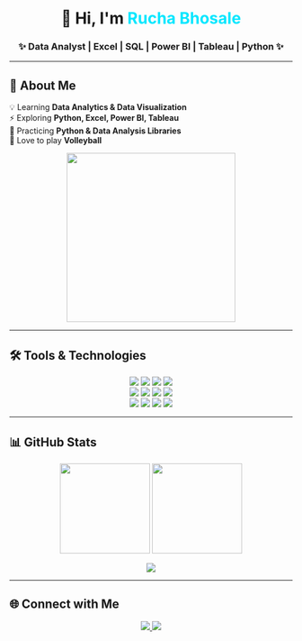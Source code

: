 <h1 align="center">
  🚀 Hi, I'm <span style="color:#00E7FF;">Rucha Bhosale</span>
</h1>
<h3 align="center">✨ Data Analyst | Excel | SQL | Power BI | Tableau | Python ✨</h3>

---

## 🎯 About Me  

💡 Learning **Data Analytics & Data Visualization**  
⚡ Exploring **Python, Excel, Power BI, Tableau**  
🚀 Practicing **Python & Data Analysis Libraries**  
🏐 Love to play **Volleyball**

<p align="center">
  <img src="https://raw.githubusercontent.com/rahulbanerjee26/githubProfileReadmeGenerator/main/gifs/data.gif" width="300"/>
</p>

---

## 🛠 Tools & Technologies  

<p align="center">
  <img src="https://img.shields.io/badge/Excel-217346?style=for-the-badge&logo=microsoft-excel&logoColor=white"/>
  <img src="https://img.shields.io/badge/MySQL-4479A1?style=for-the-badge&logo=mysql&logoColor=white"/>
  <img src="https://img.shields.io/badge/Power_BI-F2C811?style=for-the-badge&logo=powerbi&logoColor=black"/>
  <img src="https://img.shields.io/badge/Tableau-E97627?style=for-the-badge&logo=tableau&logoColor=white"/>
  <br/>
  <img src="https://img.shields.io/badge/Python-3776AB?style=for-the-badge&logo=python&logoColor=white"/>
  <img src="https://img.shields.io/badge/NumPy-013243?style=for-the-badge&logo=numpy&logoColor=white"/>
  <img src="https://img.shields.io/badge/Pandas-150458?style=for-the-badge&logo=pandas&logoColor=white"/>
  <img src="https://img.shields.io/badge/Matplotlib-003B57?style=for-the-badge&logo=plotly&logoColor=white"/>
  <br/>
  <img src="https://img.shields.io/badge/Seaborn-0F52BA?style=for-the-badge&logo=python&logoColor=white"/>
  <img src="https://img.shields.io/badge/VSCode-007ACC?style=for-the-badge&logo=visualstudiocode&logoColor=white"/>
  <img src="https://img.shields.io/badge/Jupyter-F37626?style=for-the-badge&logo=jupyter&logoColor=white"/>
  <img src="https://img.shields.io/badge/AWS-FF9900?style=for-the-badge&logo=amazonaws&logoColor=white"/>
</p>

---

## 📊 GitHub Stats  

<p align="center">
  <img src="https://github-readme-stats.vercel.app/api?username=ruchabhosale25&show_icons=true&theme=radical&hide_border=true" height="160"/>
  <img src="https://github-readme-streak-stats.herokuapp.com/?user=ruchabhosale25&theme=radical&hide_border=true" height="160"/>
</p>

<p align="center">
  <img src="https://github-readme-activity-graph.vercel.app/graph?username=ruchabhosale25&custom_title=✨%20Commit%20Activity%20✨&hide=issues,prs&area=true&line=ff6ec7&point=ffffff&title_color=ff6ec7&color=00eaff&bg_color=0d1117&y_axis_label=Commits%20Count" />
</p>

---

## 🌐 Connect with Me  

<p align="center">
  <a href="https://www.linkedin.com/in/rucha-bhosale-14756b358">
    <img src="https://img.shields.io/badge/LinkedIn-0077B5?style=for-the-badge&logo=linkedin&logoColor=white"/>
  </a>
  <a href="mailto:ruchabhosale789@gmail.com">
    <img src="https://img.shields.io/badge/Gmail-D14836?style=for-the-badge&logo=gmail&logoColor=white"/>
  </a>
</p>
